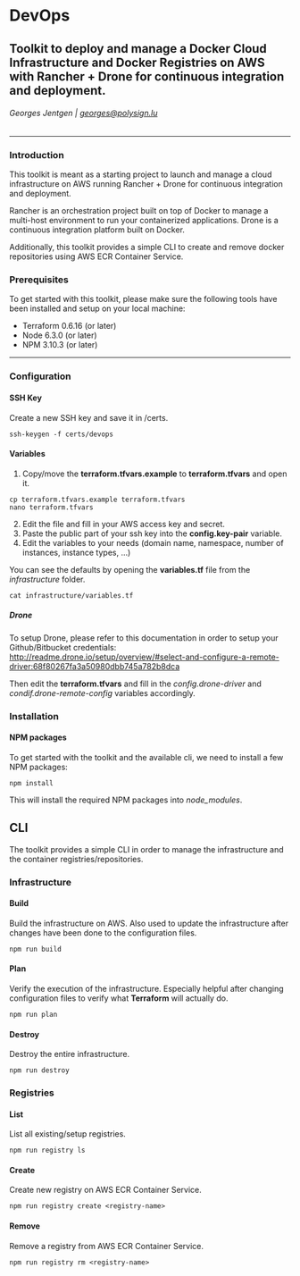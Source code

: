 # DevOps
## Toolkit to deploy and manage a Docker Cloud Infrastructure and Docker Registries on AWS with Rancher + Drone for continuous integration and deployment.

###### Georges Jentgen | <georges@polysign.lu>
---

### Introduction
This toolkit is meant as a starting project to launch and manage a cloud infrastructure on AWS running Rancher + Drone for continuous integration and deployment.

Rancher is an orchestration project built on top of Docker to manage a multi-host environment to run your containerized applications. Drone is a continuous integration platform built on Docker.

Additionally, this toolkit provides a simple CLI to create and remove docker repositories using AWS ECR Container Service.

### Prerequisites
To get started with this toolkit, please make sure the following tools have been installed and setup on your local machine:

- Terraform 0.6.16 (or later)
- Node 6.3.0 (or later)
- NPM 3.10.3 (or later)

---

### Configuration

#### SSH Key
Create a new SSH key and save it in /certs.

```
ssh-keygen -f certs/devops
```

#### Variables

1. Copy/move the **terraform.tfvars.example** to **terraform.tfvars** and open it.
```
cp terraform.tfvars.example terraform.tfvars
nano terraform.tfvars
```
2. Edit the file and fill in your AWS access key and secret.
3. Paste the public part of your ssh key into the **config.key-pair** variable.
4. Edit the variables to your needs (domain name, namespace, number of instances, instance types, ...)

You can see the defaults by opening the **variables.tf** file from the *infrastructure* folder.

```
cat infrastructure/variables.tf
```

##### Drone
To setup Drone, please refer to this documentation in order to setup your Github/Bitbucket credentials: http://readme.drone.io/setup/overview/#select-and-configure-a-remote-driver:68f80267fa3a50980dbb745a782b8dca

Then edit the **terraform.tfvars** and fill in the *config.drone-driver* and *condif.drone-remote-config* variables accordingly.


### Installation

#### NPM packages
To get started with the toolkit and the available cli, we need to install a few NPM packages:

```
npm install
```

This will install the required NPM packages into *node_modules*.

## CLI

The toolkit provides a simple CLI in order to manage the infrastructure and the container registries/repositories.

### Infrastructure

#### Build
Build the infrastructure on AWS. Also used to update the infrastructure after changes have been done to the configuration files.
```
npm run build
```
#### Plan
Verify the execution of the infrastructure. Especially helpful after changing configuration files to verify what **Terraform** will actually do.
```
npm run plan
```
#### Destroy
Destroy the entire infrastructure.
```
npm run destroy
```

### Registries

#### List
List all existing/setup registries.
```
npm run registry ls
```
#### Create
Create new registry on AWS ECR Container Service.
```
npm run registry create <registry-name>
```
#### Remove
Remove a registry from AWS ECR Container Service.
```
npm run registry rm <registry-name>
```
